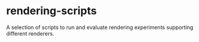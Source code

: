 # rendering-scripts
A selection of scripts to run and evaluate rendering experiments supporting different renderers.
